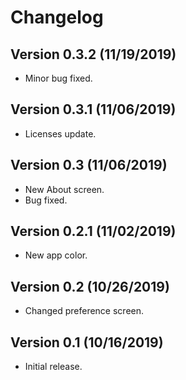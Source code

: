 # Changelog
## Version 0.3.2 (11/19/2019)
- Minor bug fixed.
## Version 0.3.1 (11/06/2019)
- Licenses update.
## Version 0.3 (11/06/2019)
- New About screen.
- Bug fixed.
## Version 0.2.1 (11/02/2019)
- New app color.
## Version 0.2 (10/26/2019)
- Changed preference screen.
## Version 0.1 (10/16/2019)
- Initial release.

